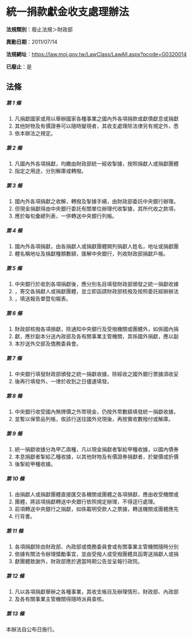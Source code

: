 # 統一捐款獻金收支處理辦法

**法規類別**：廢止法規＞財政部

**異動日期**：2011/07/14  

**法規網址**：https://law.moj.gov.tw/LawClass/LawAll.aspx?pcode=G0320014

**已廢止**：是



## 法條
##### 第 1 條
1. 凡捐獻國家或用以舉辦國家各種事業之國內外各項捐款或獻債獻息或捐獻
1. 其他財物及有價證券可以隨時變現者，其收支處理除法律另有規定外，悉
1. 依本辦法之規定。

##### 第 2 條
1. 凡國內外各項捐獻，均繳由財政部統一經收掣據，按照捐獻人或捐獻團體
1. 指定之用途，分別解庫或轉撥。

##### 第 3 條
1. 國內外各項捐獻之收解，轉撥及掣據手續，由財政部委託中央銀行辦理。
1. 但現金捐獻得由中央銀行委託有關單位辦理代收掣據，其所代收之款項，
1. 應於每旬彙總列表，一併轉送中央銀行列帳。

##### 第 4 條
1. 國內外各項捐獻，由各捐獻人或捐獻團體開列捐獻人姓名，地址或捐獻團
1. 體名稱地址及捐獻種類數額，匯解中央銀行，列收財政部捐獻戶帳。

##### 第 5 條
1. 中央銀行於收到各項捐獻後，應分別名目填發財政部頒發之統一捐獻收據
1. ，寄交各捐獻人或捐獻團體，並立即函請財政部核撥及按照委託經辦辦法
1. ，填送報告單暨旬報表。

##### 第 6 條
1. 財政部核撥各項損獻，除通知中央銀行及受撥機關或團體外，如係國內捐
1. 獻，應抄副本分送內政部及各有關事業主管機關，其係國外捐獻，應以副
1. 本抄送外交部及僑務委員會。

##### 第 7 條
1. 中央銀行填發財政部頒發之統一捐獻收據，除經收之國外銀行票據須收妥
1. 後再行填發外，一律於收到之日儘速填發。

##### 第 8 條
1. 中央銀行收受國內無牌價之外幣現金，仍按外幣數額填發統一捐獻收據，
1. 並暫以保管品列帳，俟該行送往國外兌現後，再按實收數撥付或解庫。

##### 第 9 條
1. 統一捐獻收據分為甲乙兩種，凡以現金捐獻者掣給甲種收據，以國內債券
1. 本息捐獻者掣給乙種收據，以其他財物及有價證券捐獻者，於變價或折價
1. 後掣給甲種收據。

##### 第 10 條
1. 由捐獻人或捐獻團體直接匯交各機關或團體之各項損獻，應由收受機關或
1. 團體，將該項捐獻轉送中央銀行依照規定辦理，不得逕行處理。
1. 前項轉送中央銀行之捐獻，如係載明受款人之票據，轉送機關或團體應先
1. 行背書。

##### 第 11 條
1. 各項捐獻除由財政部、內政部或僑務委員會或有關事業主管機關隨時分別
1. 依據有關法令辦理獎勵事宜，並由受撥人或受撥團體具函寄送捐獻人或捐
1. 獻團體致謝外，財政部應於適當時期公告並呈報行政院。

##### 第 12 條
1. 凡以各項捐獻舉辦之各種事業，其收支帳目及辦理情形，財政部、內政部
1. 及各有關事業主管機關得隨時派員查核。

##### 第 13 條
本辦法自公布日施行。


